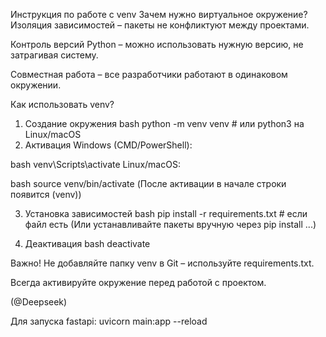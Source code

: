 Инструкция по работе с venv
Зачем нужно виртуальное окружение?
Изоляция зависимостей – пакеты не конфликтуют между проектами.

Контроль версий Python – можно использовать нужную версию, не затрагивая систему.

Совместная работа – все разработчики работают в одинаковом окружении.

Как использовать venv?
1. Создание окружения
bash
python -m venv venv  # или python3 на Linux/macOS
2. Активация
Windows (CMD/PowerShell):

bash
venv\Scripts\activate
Linux/macOS:

bash
source venv/bin/activate
(После активации в начале строки появится (venv))

3. Установка зависимостей
bash
pip install -r requirements.txt  # если файл есть
(Или устанавливайте пакеты вручную через pip install ...)

4. Деактивация
bash
deactivate

Важно!
Не добавляйте папку venv в Git – используйте requirements.txt.

Всегда активируйте окружение перед работой с проектом.

(@Deepseek)

Для запуска fastapi:
uvicorn main:app --reload
